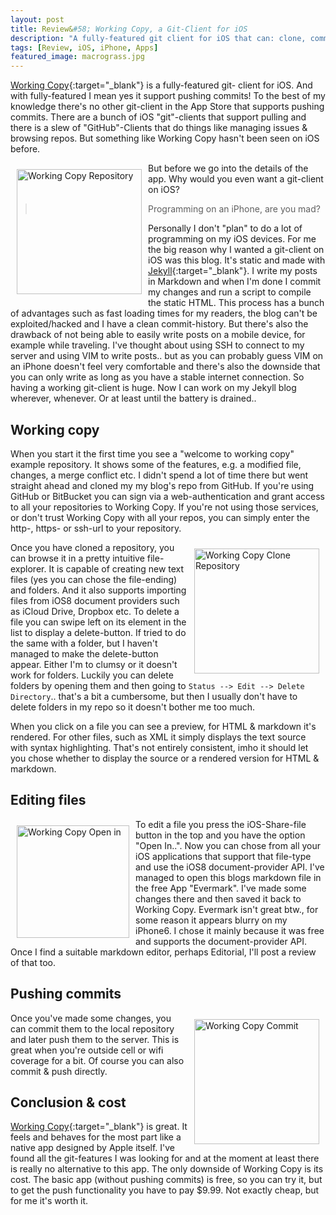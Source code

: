 ```yaml
---
layout: post
title: Review&#58; Working Copy, a Git-Client for iOS
description: "A fully-featured git client for iOS that can: clone, commit, push, pull, merge etc. "
tags: [Review, iOS, iPhone, Apps]
featured_image: macrograss.jpg
---
```


[Working Copy](http://workingcopyapp.com/){:target="_blank"} is a fully-featured git-
client for iOS. And with fully-featured I mean yes it support pushing commits! To the best of my knowledge there's no
other git-client in the App Store that supports pushing commits. There are a bunch of iOS "git"-clients that support
pulling and there is a slew of "GitHub"-Clients that do things like managing issues & browsing repos. But something like
Working Copy hasn't been seen on iOS
before.

<img alt="Working Copy Repository" style="float:left; width:200px; padding:10px" src="{{ site.url }}/images/posts/working-copy-review/workingcopy_repo.PNG" />

But before we go into the details of the app. Why would you even want a git-client on iOS?
 > Programming on an iPhone, are you mad?

Personally I don't "plan" to do a lot of programming on my iOS devices. For me the big reason why I wanted a git-client
on iOS was this blog. It's static and made with [Jekyll](http://jekyllrb.com/){:target="_blank"}. I write my posts in
Markdown and when I'm done I commit my changes and run a script to compile the static HTML. This process has a bunch of
advantages such as fast loading times for my readers, the blog can't be exploited/hacked and I have a clean commit-history.
But there's also the drawback of not being able to easily write posts on a mobile device, for example while traveling.
I've thought about using SSH to connect to my server and using VIM to write posts.. but as you can probably guess
VIM on an iPhone doesn't feel very comfortable and there's also the downside that you can only write as long as you
have a stable internet connection. So having a working git-client is huge.
Now I can work on my Jekyll blog wherever, whenever. Or at least
until the battery is drained..

 <!--more-->

## Working copy
When you start it the first time you see a "welcome to working copy" example repository. It shows some of the features,
e.g. a modified file, changes, a merge conflict etc. I didn't spend a lot of time there but went straight ahead and cloned my
my blog's repo from GitHub. If you're using GitHub or BitBucket you can sign via a web-authentication and grant
access to all your repositories to Working Copy. If you're not using those services, or don't trust Working Copy with all
your repos, you can simply enter the http-, https- or ssh-url to your repository.

<img alt="Working Copy Clone Repository" style="float:right; width:200px; padding:10px" src="{{ site.url }}/images/posts/working-copy-review/workingcopy_clone_repo.PNG" />

Once you have cloned a repository, you can browse it in a pretty intuitive file-explorer. It is capable of creating new
text files (yes you can chose the file-ending) and folders. And it also supports importing files from iOS8 document providers
such as iCloud Drive, Dropbox etc.
To delete a file you can swipe left on its element in the list to display a delete-button. If tried to do the same with
a folder, but I haven't managed to make the delete-button appear. Either I'm to clumsy or it doesn't work for folders.
Luckily you can delete folders by opening them and then going to `Status --> Edit --> Delete Directory`.. that's a bit a
cumbersome, but then I usually don't have to delete folders in my repo so it doesn't bother me too much.

When you click on a file you can see a preview, for HTML & markdown it's rendered. For other files, such as XML it simply
displays the text source with syntax highlighting. That's not entirely consistent, imho it should let you chose whether
to display the source or a rendered version for HTML & markdown.

## Editing files
<img alt="Working Copy Open in" style="float:left; width:180px; padding:10px" src="{{ site.url }}/images/posts/working-copy-review/workingcopy_open_in.PNG" />
To edit a file you press the iOS-Share-file button in the top and you have the option "Open In..". Now you can chose from
all your iOS applications that support that file-type and use the iOS8 document-provider API. I've managed to open this
blogs markdown file in the free App "Evermark". I've made some changes there and then saved it back to Working Copy.
Evermark isn't great btw., for some reason it appears blurry on my iPhone6. I chose it mainly because it was free and
supports the document-provider API. Once I find a suitable markdown editor, perhaps Editorial, I'll post a review of that too.

<br/>
  
## Pushing commits
<img alt="Working Copy Commit" style="float:right; width:200px; padding:10px" src="{{ site.url }}/images/posts/working-copy-review/workingcopy_commit.PNG" />
Once you've made some changes, you can commit them to the local repository and later push them to the server. This is great
when you're outside cell or wifi coverage for a bit. Of course you can also commit & push directly.

## Conclusion & cost
[Working Copy](http://workingcopyapp.com/){:target="_blank"} is great. It feels and behaves for the most part like a native app designed by Apple itself. I've found all
the git-features I was looking for and at the moment at least there is really no alternative to this app.
The only downside of Working Copy is its cost. The basic app (without pushing commits) is free, so you can try it, but
to get the push functionality you have to pay $9.99. Not exactly cheap, but for me it's worth it.

